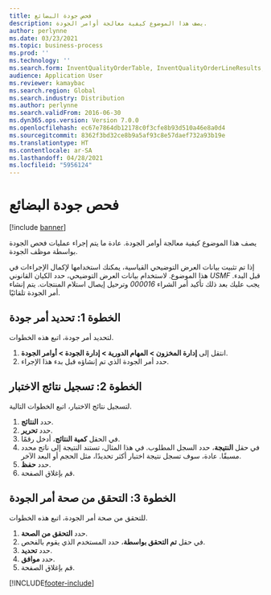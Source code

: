 ```yaml
---
title: فحص جودة البضائع
description: يصف هذا الموضوع كيفية معالجة أوامر الجودة.
author: perlynne
ms.date: 03/23/2021
ms.topic: business-process
ms.prod: ''
ms.technology: ''
ms.search.form: InventQualityOrderTable, InventQualityOrderLineResults, HcmWorkerLookUp
audience: Application User
ms.reviewer: kamaybac
ms.search.region: Global
ms.search.industry: Distribution
ms.author: perlynne
ms.search.validFrom: 2016-06-30
ms.dyn365.ops.version: Version 7.0.0
ms.openlocfilehash: ec67e7864db12178c0f3cfe8b93d510a46e8a0d4
ms.sourcegitcommit: 8362f3bd32ce8b9a5af93c8e57daef732a93b19e
ms.translationtype: HT
ms.contentlocale: ar-SA
ms.lasthandoff: 04/28/2021
ms.locfileid: "5956124"
---
```

# <a name="inspect-the-quality-of-goods"></a>فحص جودة البضائع

[!include [banner](../../includes/banner.md)]

يصف هذا الموضوع كيفية معالجة أوامر الجودة. عادة ما يتم إجراء عمليات فحص الجودة بواسطة موظف الجودة.

إذا تم تثبيت بيانات العرض التوضيحي القياسية، يمكنك استخدامها لإكمال الإجراءات في هذا الموضوع. لاستخدام بيانات العرض التوضيحي، حدد الكيان القانوني *USMF* قبل البدء. يجب عليك بعد ذلك تأكيد أمر الشراء *000016* وترحيل إيصال استلام المنتجات. يتم إنشاء أمر الجودة تلقائيًا.

## <a name="step-1-select-a-quality-order"></a>الخطوة 1: تحديد أمر جودة

لتحديد أمر جودة، اتبع هذه الخطوات.

1. انتقل إلى‬ **‏‫إدارة المخزون \> المهام الدورية‬ \> إدارة الجودة \> أوامر الجودة**.
1. حدد أمر الجودة الذي تم إنشاؤه قبل بدء هذا الإجراء.

## <a name="step-2-record-test-results"></a>الخطوة 2: تسجيل نتائج الاختبار

لتسجيل نتائج الاختبار، اتبع الخطوات التالية.

1. حدد **النتائج**.
1. حدد **تحرير**.
1. في الحقل **كمية النتائج‬**، أدخل رقمًا.
1. في حقل **النتيجة**، حدد السجل المطلوب. في هذا المثال، تستند النتيجة إلى ناتج محدد مسبقًا. عادة، سوف تسجل نتيجة اختبار أكثر تحديدًا، مثل الحجم أو البعد الآخر.
1. حدد **حفظ**.
1. قم بإغلاق الصفحة.

## <a name="step-3-validate-the-quality-order"></a>الخطوة 3: التحقق من صحة أمر الجودة

للتحقق من صحة أمر الجودة، اتبع هذه الخطوات.

1. حدد **التحقق من الصحة**.
1. في حقل **تم التحقق بواسطة**، حدد المستخدم الذي يقوم بالفحص.
1. حدد **تحديد**.
1. حدد **موافق**.
1. قم بإغلاق الصفحة.

[!INCLUDE[footer-include](../../../includes/footer-banner.md)]
